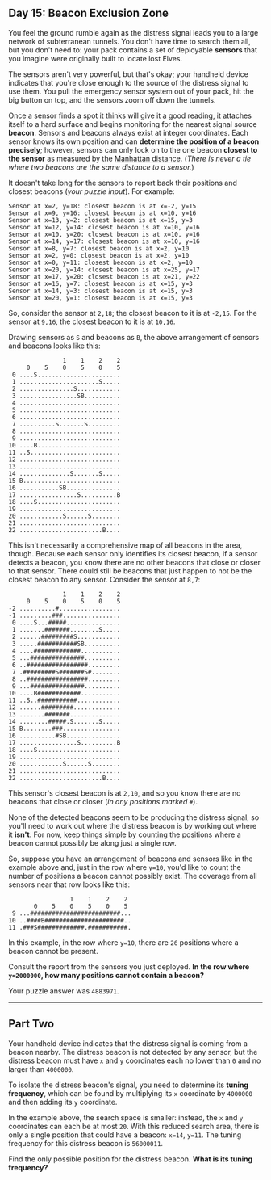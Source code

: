 ## Day 15: Beacon Exclusion Zone

You feel the ground rumble again as the distress signal leads you to a large network of 
subterranean tunnels. You don't have time to search them all, but you don't need to: 
your pack contains a set of deployable **sensors** that you imagine were originally built 
to locate lost Elves.

The sensors aren't very powerful, but that's okay; your handheld device indicates that 
you're close enough to the source of the distress signal to use them. You pull the emergency 
sensor system out of your pack, hit the big button on top, and the sensors zoom off down the 
tunnels.

Once a sensor finds a spot it thinks will give it a good reading, it attaches itself to a 
hard surface and begins monitoring for the nearest signal source **beacon**. Sensors and 
beacons always exist at integer coordinates. Each sensor knows its own position and can 
**determine the position of a beacon precisely**; however, sensors can only lock on to the 
one beacon **closest to the sensor** as measured by the 
[Manhattan distance](https://en.wikipedia.org/wiki/Taxicab_geometry). (_There is never a 
tie where two beacons are the same distance to a sensor._)

It doesn't take long for the sensors to report back their positions and closest beacons 
(_your puzzle input_). For example:

```
Sensor at x=2, y=18: closest beacon is at x=-2, y=15
Sensor at x=9, y=16: closest beacon is at x=10, y=16
Sensor at x=13, y=2: closest beacon is at x=15, y=3
Sensor at x=12, y=14: closest beacon is at x=10, y=16
Sensor at x=10, y=20: closest beacon is at x=10, y=16
Sensor at x=14, y=17: closest beacon is at x=10, y=16
Sensor at x=8, y=7: closest beacon is at x=2, y=10
Sensor at x=2, y=0: closest beacon is at x=2, y=10
Sensor at x=0, y=11: closest beacon is at x=2, y=10
Sensor at x=20, y=14: closest beacon is at x=25, y=17
Sensor at x=17, y=20: closest beacon is at x=21, y=22
Sensor at x=16, y=7: closest beacon is at x=15, y=3
Sensor at x=14, y=3: closest beacon is at x=15, y=3
Sensor at x=20, y=1: closest beacon is at x=15, y=3
```

So, consider the sensor at `2,18`; the closest beacon to it is at `-2,15`. For the sensor 
at `9,16`, the closest beacon to it is at `10,16`.

Drawing sensors as `S` and beacons as `B`, the above arrangement of sensors and beacons 
looks like this:

```
               1    1    2    2
     0    5    0    5    0    5
 0 ....S.......................
 1 ......................S.....
 2 ...............S............
 3 ................SB..........
 4 ............................
 5 ............................
 6 ............................
 7 ..........S.......S.........
 8 ............................
 9 ............................
10 ....B.......................
11 ..S.........................
12 ............................
13 ............................
14 ..............S.......S.....
15 B...........................
16 ...........SB...............
17 ................S..........B
18 ....S.......................
19 ............................
20 ............S......S........
21 ............................
22 .......................B....
```

This isn't necessarily a comprehensive map of all beacons in the area, though. Because 
each sensor only identifies its closest beacon, if a sensor detects a beacon, you know 
there are no other beacons that close or closer to that sensor. There could still be 
beacons that just happen to not be the closest beacon to any sensor. Consider the sensor 
at `8,7`:

```
               1    1    2    2
     0    5    0    5    0    5
-2 ..........#.................
-1 .........###................
 0 ....S...#####...............
 1 .......#######........S.....
 2 ......#########S............
 3 .....###########SB..........
 4 ....#############...........
 5 ...###############..........
 6 ..#################.........
 7 .#########S#######S#........
 8 ..#################.........
 9 ...###############..........
10 ....B############...........
11 ..S..###########............
12 ......#########.............
13 .......#######..............
14 ........#####.S.......S.....
15 B........###................
16 ..........#SB...............
17 ................S..........B
18 ....S.......................
19 ............................
20 ............S......S........
21 ............................
22 .......................B....
```

This sensor's closest beacon is at `2,10`, and so you know there are no beacons that 
close or closer (_in any positions marked `#`_).

None of the detected beacons seem to be producing the distress signal, so you'll need 
to work out where the distress beacon is by working out where it **isn't**. For now, 
keep things simple by counting the positions where a beacon cannot possibly be along 
just a single row.

So, suppose you have an arrangement of beacons and sensors like in the example above and, 
just in the row where `y=10`, you'd like to count the number of positions a beacon cannot 
possibly exist. The coverage from all sensors near that row looks like this:

```
                 1    1    2    2
       0    5    0    5    0    5
 9 ...#########################...
10 ..####B######################..
11 .###S#############.###########.
```

In this example, in the row where `y=10`, there are `26` positions where a beacon cannot 
be present.

Consult the report from the sensors you just deployed. **In the row where `y=2000000`, 
how many positions cannot contain a beacon?**

Your puzzle answer was `4883971`.

---

## Part Two

Your handheld device indicates that the distress signal is coming from a beacon nearby. 
The distress beacon is not detected by any sensor, but the distress beacon must have `x` 
and `y` coordinates each no lower than `0` and no larger than `4000000`.

To isolate the distress beacon's signal, you need to determine its **tuning frequency**, 
which can be found by multiplying its `x` coordinate by `4000000` and then adding its `y` 
coordinate.

In the example above, the search space is smaller: instead, the `x` and `y` coordinates 
can each be at most `20`. With this reduced search area, there is only a single position 
that could have a beacon: `x=14`, `y=11`. The tuning frequency for this distress beacon 
is `56000011`.

Find the only possible position for the distress beacon. **What is its tuning frequency?**
